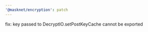 ```yaml
---
'@masknet/encryption': patch
---
```


fix: key passed to DecryptIO.setPostKeyCache cannot be exported
